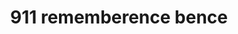 ---
pid: rs22
title: 911 rememberence bence
location_transcription: town square
coordinates: "[-75.171833942865, 39.949457318538]"
zipcode: '19067'
gen_neighborhood: 
neighborhood: 
outside_phl: 'Morrisville PA '
age: '9'
age_range: 6-13
instagram: 
image_file_name: rs_22.jpg
proposal_transcription: Heros of 911
topic: History
topic_summary: '0'
type: Bench,Memorial
keywords_other: 
credit: Emmanuella Yi
image_labels: Bench
twitter: 
facebook: 
permalink: "/monuments/rs22/"
layout: item-page
---